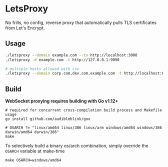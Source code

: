 # LetsProxy

No frills, no config, reverse proxy that automatically pulls TLS certificates from Let's Encrypt.

## Usage

```sh
./letsproxy --domain example.com --to http://localhost:3000
./letsproxy -d example.com -t http://127.0.0.1:9090

# multiple hosts allowed with csv
./letsproxy --domain corp.com,dev.com,example.com -t http://localhost:8080
```

## Build

**WebSocket proxying requires building with Go v1.12+**

```
# required for concurrent cross-compilation build process and Makefile usage
go install github.com/audibleblink/gox

# OSARCH ?= "linux/amd64 linux/386 linux/arm windows/amd64 windows/386 darwin/amd64 darwin/386"
make
```

To selectively build a binary os/arch combination, simply override the `OSARCH` variable at
make-time

```
make OSARCH=windows/amd64
```

